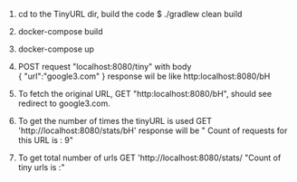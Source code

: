 
1) cd to the TinyURL dir, build the code 
	$ ./gradlew clean build
2)  docker-compose build 

3)  docker-compose up

4) POST request  "localhost:8080/tiny" with body  
		{
		"url":"google3.com"
		}
response wil be like http:localhost:8080/bH

5) To fetch the original URL, GET "http:localhost:8080/bH", should see redirect to google3.com.

6) To get the number of times the tinyURL is used GET 'http://localhost:8080/stats/bH'
   response  will be " Count of requests for this URL is : 9"
7) To get total number of urls GET 'http://localhost:8080/stats/ 
"Count of tiny urls is :<total>"
